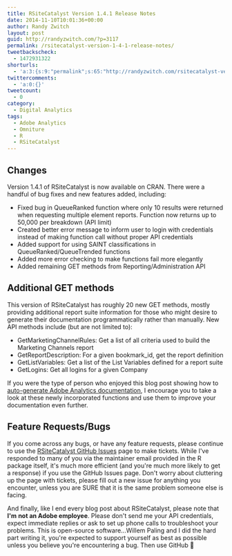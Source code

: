 ```yaml
---
title: RSiteCatalyst Version 1.4.1 Release Notes
date: 2014-11-10T10:01:36+00:00
author: Randy Zwitch
layout: post
guid: http://randyzwitch.com/?p=3117
permalink: /rsitecatalyst-version-1-4-1-release-notes/
tweetbackscheck:
  - 1472931322
shorturls:
  - 'a:3:{s:9:"permalink";s:65:"http://randyzwitch.com/rsitecatalyst-version-1-4-1-release-notes/";s:7:"tinyurl";s:26:"http://tinyurl.com/oosl6d6";s:4:"isgd";s:19:"http://is.gd/IlsozG";}'
twittercomments:
  - 'a:0:{}'
tweetcount:
  - 0
category:
  - Digital Analytics
tags:
  - Adobe Analytics
  - Omniture
  - R
  - RSiteCatalyst
---
```

## Changes

Version 1.4.1 of RSiteCatalyst is now available on CRAN. There were a handful of bug fixes and new features added, including:

  * Fixed bug in QueueRanked function where only 10 results were returned when requesting multiple element reports. Function now returns up to 50,000 per breakdown (API limit)
  * Created better error message to inform user to login with credentials instead of making function call without proper API credentials
  * Added support for using SAINT classifications in QueueRanked/QueueTrended functions
  * Added more error checking to make functions fail more elegantly
  * Added remaining GET methods from Reporting/Administration API

## Additional GET methods

This version of RSiteCatalyst has roughly 20 new GET methods, mostly providing additional report suite information for those who might desire to generate their documentation programmatically rather than manually. New API methods include (but are not limited to):

  * GetMarketingChannelRules: Get a list of all criteria used to build the Marketing Channels report
  * GetReportDescription: For a given bookmark_id, get the report definition
  * GetListVariables: Get a list of the List Variables defined for a report suite
  * GetLogins: Get all logins for a given Company

If you were the type of person who enjoyed this blog post showing how to [auto-generate Adobe Analytics documentation](http://randyzwitch.com/adobe-analytics-implementation-documentation/ "Adobe Analytics Report Suite documentation R"), I encourage you to take a look at these newly incorporated functions and use them to improve your documentation even further.





## Feature Requests/Bugs

If you come across any bugs, or have any feature requests, please continue to use the <a title="RSiteCatalyst GitHub" href="https://github.com/randyzwitch/RSiteCatalyst/issues" target="_blank">RSiteCatalyst GitHub Issues</a> page to make tickets. While I've responded to many of you via the maintainer email provided in the R package itself, it's much more efficient (and you're much more likely to get a response) if you use the GitHub Issues page. Don't worry about cluttering up the page with tickets, please fill out a new issue for anything you encounter, unless you are SURE that it is the same problem someone else is facing.

And finally, like I end every blog post about RSiteCatalyst, please note that **I'm** **not an Adobe employee**. Please don't send me your API credentials, expect immediate replies or ask to set up phone calls to troubleshoot your problems. This is open-source software...Willem Paling and I did the hard part writing it, you're expected to support yourself as best as possible unless you believe you're encountering a bug. Then use GitHub 🙂
